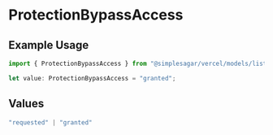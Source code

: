 # ProtectionBypassAccess

## Example Usage

```typescript
import { ProtectionBypassAccess } from "@simplesagar/vercel/models/listaliasesop.js";

let value: ProtectionBypassAccess = "granted";
```

## Values

```typescript
"requested" | "granted"
```